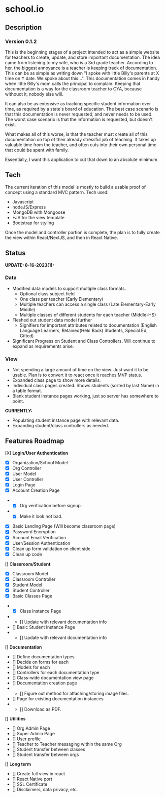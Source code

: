 # school.io

## Description
### Version 0.1.2
This is the beginning stages of a project intended to act as a simple website for teachers to create, update, and store important documentation.
The idea came from listening to my wife, who is a 3rd grade teacher.  According to her, the biggest annoyance is a teacher is keeping track of
documentation.  This can be as simple as writing down "I spoke with little Billy's parents at X time on Y date.  We spoke about this...".  This
documentation comes in handy when little Billy's mom calls the principal to complain.  Keeping that documentation is a way for the classroom teacher
to CYA, because withouot it, nobody else will.

It can also be as extensive as tracking specific student information over time, as required by a state's board of education.  The best case scenario
is that this documentation is never requested, and never needs to be used.  The worst case scenario is that the information is requested, but doesn't exist.

What makes all of this worse, is that the teacher must create all of this documentation on top of their already stressful job of teaching.
It takes up valuable time from the teacher, and often cuts into their own personal time that could be spent with family.

Essentially, I want this application to cut that down to an absolute minimum.

## Tech
The current iteration of this model is mostly to build a usable proof of concept using a standard MVC pattern.
Tech used:
- Javascript
- nodeJS/Express
- MongoDB with Mongoose
- EJS for the view template
- Bootstrap for styling

Once the model and controller portion is complete, the plan is to fully create the view within React/NextJS, and then in React Native.

## Status

**UPDATE: 8-16-2023(1):**
### Data
- Modified data models to support multiple class formats.
    - Optional class subject field
    - One class per teacher (Early Elementary)
    - Multiple teachers can access a single class (Late Elementary-Early Middle)
    - Multiple classes of different students for each teacher (Middle-HS)
- Fleshed out student data model further
    - Signifiers for important attributes related to documentation (English Language Learners, Retained(Held Back) Students, Special Ed, Gifted)
- Significant Progress on Student and Class Controllers.  Will continue to expand as requirements arise.
### View
- Not spending a large amount of time on the view.  Just want it to be usable.  Plan is to convert it to react once it reaches MVP status.
- Expanded class page to show more details.
- Individual class pages created.  Shows students (sorted by last Name) in a table format.
- Blank student instance pages working, just so server has somewhere to point.

**CURRENTLY:**
- Populating student instance page with relevant data.
- Expanding student/class controllers as needed.


## Features Roadmap
[X] **Login/User Authentication**
- [X] Organization/School Model
- [X] Org Controller
- [X] User Model
- [X] User Controller
- [X] Login Page
- [X] Account Creation Page
- - [X] Org verification before signup.
- - [X] Make it look not bad.
- [X] Basic Landing Page (Will become classroom page)
- [X] Password Encryption
- [X] Account Email Verification
- [X] User/Session Authentication
- [X] Clean up form validation on client side
- [X] Clean up code

[] **Classroom/Student**
- [X] Classroom Model
- [X] Classroom Controller
- [X] Student Model
- [X] Student Controller
- [X] Basic Classes Page
- - [X] Class Instance Page
- - [] Update with relevant documentation info
- [] Basic Student Instance Page
- - [] Update with relevant documentation info

[] **Documentation**
- [] Define documentation types
- [] Decide on forms for each
- [] Models for each
- [] Controllers for each documentation type
- [] Class-wide documentation view page
- [] Documentation creation page
- - [] Figure out method for attaching/storing image files.
- [] Page for existing documentation instances
- - [] Download as PDF.

[] **Utilities**
- [] Org Admin Page
- [] Super Admin Page
- [] User profile
- [] Teacher to Teacher messaging within the same Org
- [] Student transfer between classes
- [] Student transfer between orgs

[] **Long term**
- [] Create full view in react
- [] React Native port
- [] SSL Certificate
- [] Disclaimers, data privacy, etc.